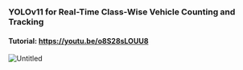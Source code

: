 ### YOLOv11 for Real-Time Class-Wise Vehicle Counting and Tracking

#### Tutorial: https://youtu.be/o8S28sLOUU8

![Untitled](https://github.com/user-attachments/assets/b415b2f5-715b-4e34-9974-3227040fc37b)
